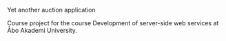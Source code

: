 Yet another auction application

Course project for the course Development of server-side web services at Åbo Akademi University.
